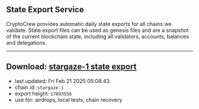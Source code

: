 ## State Export Service
CryptoCrew provides automatic daily state exports for all chains we validate. State export files can be used as genesis files and are a snapshot of the current blockchain state, including all validators, accounts, balances and delegations.

---
**Download: [stargaze-1 state export](https://dl-eu2.ccvalidators.com/SERVICE/stargaze/stargaze-1_export_17893556.json)**
---

- last updated: Fri Feb 21 2025 05:08:43
- chain id: `stargaze-1`
- export height: `17893556`
- use for: airdrops, local tests, chain recovery
